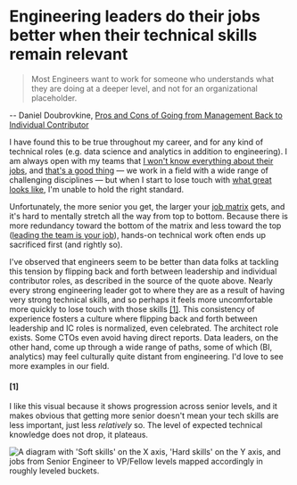 # Engineering leaders do their jobs better when their technical skills remain relevant

> Most Engineers want to work for someone who understands what they are doing at a deeper level, and not for an organizational placeholder.

-- Daniel Doubrovkine, [Pros and Cons of Going from Management Back to Individual Contributor](https://code.dblock.org/2019/11/17/the-pros-and-cons-of-going-from-management-back-to-ic.html)

I have found this to be true throughout my career, and for any kind of technical roles (e.g. data science and analytics in addition to engineering). I am always open with my teams that [I won't know everything about their jobs](../build_teams_of_t_shapes/), and [that's a good thing](../humility_is_key_to_collaboration/) — we work in a field with a wide range of challenging disciplines — but when I start to lose touch with [what great looks like](../know_what_great_looks_like/), I'm unable to hold the right standard. 

Unfortunately, the more senior you get, the larger your [job matrix](../view_your_job_as_a_matrix/) gets, and it's hard to mentally stretch all the way from top to bottom. Because there is more redundancy toward the bottom of the matrix and less toward the top ([leading the team is your job](../leadership_is_a_burden/)), hands-on technical work often ends up sacrificed first (and rightly so). 

I've observed that engineers seem to be better than data folks at tackling this tension by flipping back and forth between leadership and individual contributor roles, as described in the source of the quote above. Nearly every strong engineering leader got to where they are as a result of having very strong technical skills, and so perhaps it feels more uncomfortable more quickly to lose touch with those skills [[1]](#1). This consistency of experience fosters a culture where flipping back and forth between leadership and IC roles is normalized, even celebrated. The architect role exists. Some CTOs even avoid having direct reports. Data leaders, on the other hand, come up through a wide range of paths, some of which (BI, analytics) may feel culturally quite distant from engineering. I'd love to see more examples in our field.

#### [1]
I like this visual because it shows progression across senior levels, and it makes obvious that getting more senior doesn't mean your tech skills are less important, just less _relatively_ so. The level of expected technical knowledge does not drop, it plateaus.

<!-- ../../../images/life_paths.jpg -->
<img src="https://i0.wp.com/codecapsule.com/wp-content/uploads/2021/07/skills-map-senior-dev-career-progression-lowres-codecapsule.com_.jpeg?w=960&ssl=1"
     alt="A diagram with 'Soft skills' on the X axis, 'Hard skills' on the Y axis, and jobs from Senior Engineer to VP/Fellow levels mapped accordingly in roughly leveled buckets."
     style="float: left; margin-right: 10px;" />